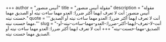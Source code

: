 +++
author = "أنيس منصور"
title = "مقولة أنيس منصور"
description = "مقولة أنيس منصور: أنت لا تعرف ايهما أكثر ضررا: العدو مهما ساءت نيته أو الصديق مهما حسنت نيته."
quote = '''أنت لا تعرف ايهما أكثر ضررا: العدو مهما ساءت نيته أو الصديق مهما حسنت نيته.'''
slug = "أنت-لا-تعرف-ايهما-أكثر-ضررا:-العدو-مهما-ساءت-نيته-أو-الصديق-مهما-حسنت-نيته"
+++
أنت لا تعرف ايهما أكثر ضررا: العدو مهما ساءت نيته أو الصديق مهما حسنت نيته.
